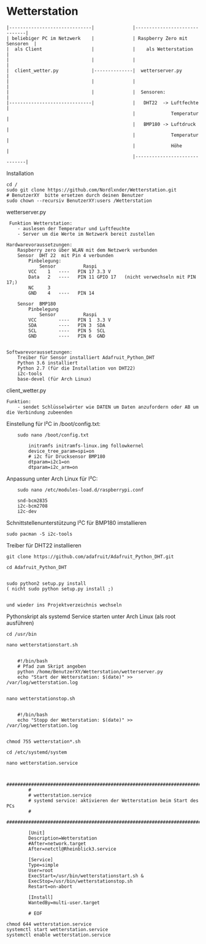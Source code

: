 # Wetterstation

    |------------------------------|              |------------------------------|
    | beliebiger PC im Netzwerk    |              | Raspberry Zero mit Sensoren  |
    |  als Client                  |              |    als Wetterstation         |
    |                              |              |                              |
    |  client_wetter.py            |--------------|  wetterserver.py             |
    |                              |              |                              |
    |                              |              |  Sensoren:                   |
    |------------------------------|              |   DHT22  -> Luftfechte       |
                                                  |             Temperatur       |
                                                  |   BMP180 -> Luftdruck        |
                                                  |             Temperatur       |
                                                  |             Höhe             |
                                                  |------------------------------|


 Installation

    cd /
    sudo git clone https://github.com/Nordlxnder/Wetterstation.git
    # BenutzerXY  bitte ersetzen durch deinen Benutzer
    sudo chown --recursiv BenutzerXY:users /Wetterstation


 wetterserver.py


     Funktion Wetterstation:
        - auslesen der Temperatur und Luftfeuchte
        - Server um die Werte im Netzwerk bereit zustellen

    Hardwarevoraussetzungen:
        Raspberry zero über WLAN mit dem Netzwerk verbunden
        Sensor  DHT 22  mit Pin 4 verbunden
            Pinbelegung:
                Sensor          Raspi
            VCC    1   ----   PIN 17 3.3 V
            Data   2   ----   PIN 11 GPIO 17   (nicht verwechseln mit PIN 17;)
            NC     3
            GND    4   ----   PIN 14 

        Sensor  BMP180
            Pinbelegung
                Sensor          Raspi
            VCC        ----   PIN 1  3.3 V
            SDA        ----   PIN 3  SDA  
            SCL        ----   PIN 5  SCL                
            GND        ----   PIN 6  GND 
     

    Softwarevoraussetzungen:
        Treiber für Sensor installiert Adafruit_Python_DHT
        Python 3.6 installiert
        Python 2.7 (für die Installation von DHT22)
        i2c-tools
        base-devel (für Arch Linux)


 client_wetter.py
 
    Funktion:
        - sendet Schlüsselwörter wie DATEN um Daten anzufordern oder AB um die Verbindung zubeenden


 Einstellung für I²C in /boot/config.txt:
             
        sudo nano /boot/config.txt
                                                                                                
            initramfs initramfs-linux.img followkernel
            device_tree_param=spi=on
            # i2c für Drucksensor BMP180
            dtparam=i2c1=on
            dtparam=i2c_arm=on
        
 Anpassung unter Arch Linux für I²C:
 
        sudo nano /etc/modules-load.d/raspberrypi.conf
    
        snd-bcm2835
        i2c-bcm2708
        i2c-dev

 Schnittstellenunterstützung I²C für BMP180 imstallieren

    sudo pacman -S i2c-tools

 Treiber für DHT22 installieren

    git clone https://github.com/adafruit/Adafruit_Python_DHT.git

    cd Adafruit_Python_DHT


    sudo python2 setup.py install
    ( nicht sudo python setup.py install ;)


    und wieder ins Projektverzeichnis wechseln

 Pythonskript als systemd Service starten unter Arch Linux (als root ausführen)

    cd /usr/bin

    nano wetterstationstart.sh


        #!/bin/bash
        # Pfad zum Skript angeben
        python /home/BenutzerXY/Wetterstation/wetterserver.py
        echo "Start der Wetterstation: $(date)" >> /var/log/wetterstation.log


    nano wetterstationstop.sh


        #!/bin/bash
        echo "Stopp der Wetterstation: $(date)" >> /var/log/wetterstation.log


    chmod 755 wetterstation*.sh

    cd /etc/systemd/system

    nano wetterstation.service


            #########################################################################
            #
            # wetterstation.service
            # systemd service: aktivieren der Wetterstation beim Start des PCs
            #
            #########################################################################

            [Unit]
            Description=Wetterstation
            #After=network.target
            After=netctl@Rheinblick3.service

            [Service]
            Type=simple
            User=root
            ExecStart=/usr/bin/wetterstationstart.sh &
            ExecStop=/usr/bin/wetterstationstop.sh
            Restart=on-abort

            [Install]
            WantedBy=multi-user.target

            # EOF

    chmod 644 wetterstation.service
    systemctl start wetterstation.service
    systemctl enable wetterstation.service


